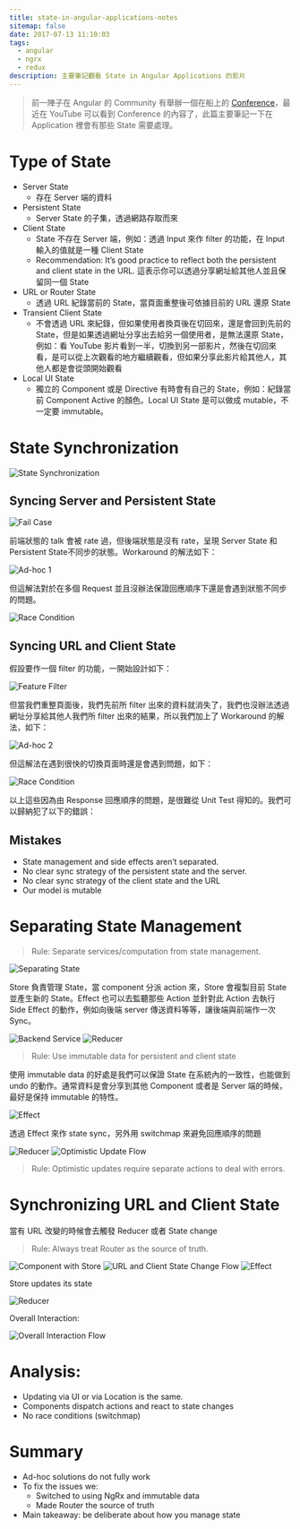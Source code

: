 ```yaml
---
title: state-in-angular-applications-notes
sitemap: false
date: 2017-07-13 11:10:03
tags: 
  - angular
  - ngrx
  - redux
description: 主要筆記觀看 State in Angular Applications 的影片
---
```


> 前一陣子在 Angular 的 Community 有舉辦一個在船上的 [Conference](https://ngcruise.com/)，最近在 YouTube 可以看到 Conference 的內容了，此篇主要筆記一下在 Application 裡會有那些 State 需要處理。

# Type of State

* Server State
    * 存在 Server 端的資料
* Persistent State
    * Server State 的子集，透過網路存取而來
* Client State
    * State 不存在 Server 端，例如：透過 Input 來作 filter 的功能，在 Input 輸入的值就是一種  Client State
    * Recommendation: It’s good practice to reflect both the persistent and client state in the URL. 這表示你可以透過分享網址給其他人並且保留同一個 State
* URL or Router State
    * 透過 URL 紀錄當前的 State，當頁面重整後可依據目前的 URL 還原 State
* Transient Client State
    * 不會透過 URL 來紀錄，但如果使用者換頁後在切回來，還是會回到先前的 State，但是如果透過網址分享出去給另一個使用者，是無法還原 State，例如：看 YouTube 影片看到一半，切換到另一部影片，然後在切回來看，是可以從上次觀看的地方繼續觀看，但如果分享此影片給其他人，其他人都是會從頭開始觀看
* Local UI State
    * 獨立的 Component 或是 Directive 有時會有自己的 State，例如：紀錄當前 Component Active 的顏色。Local UI State 是可以做成 mutable，不一定要 immutable。
    
# State Synchronization
![State Synchronization](/images/state-synchronization.png)

## Syncing Server and Persistent State
![Fail Case](/images/fail-case.png)

前端狀態的 talk 會被 rate 過，但後端狀態是沒有 rate，呈現 Server State 和 Persistent State不同步的狀態。Workaround 的解法如下：

![Ad-hoc 1](/images/ad-hoc-1.png)

但這解法對於在多個 Request 並且沒辦法保證回應順序下還是會遇到狀態不同步的問題。

![Race Condition](/images/race-condition-1.png)

## Syncing URL and Client State

假設要作一個 filter 的功能，一開始設計如下：

![Feature Filter](/images/filter-1.png)

但當我們重整頁面後，我們先前所 filter 出來的資料就消失了，我們也沒辦法透過網址分享給其他人我們所 filter 出來的結果，所以我們加上了 Workaround 的解法，如下：

![Ad-hoc 2](/images/ad-hoc-2.png)

但這解法在遇到很快的切換頁面時還是會遇到問題，如下：

![Race Condition](/images/race-condition-2.png)

以上這些因為由 Response 回應順序的問題，是很難從 Unit Test 得知的。我們可以歸納犯了以下的錯誤：

## Mistakes

* State management and side effects aren’t separated.
* No clear sync strategy of the persistent state and the server.
* No clear sync strategy of the client state and the URL
* Our model is mutable

# Separating State Management

> Rule: Separate services/computation from state management.

![Separating State](/images/state-separate-1.png)

Store 負責管理 State，當 component 分派 action 來，Store 會複製目前 State 並產生新的 State。Effect 也可以去監聽那些 Action 並針對此 Action 去執行 Side Effect 的動作，例如向後端 server 傳送資料等等，讓後端與前端作一次 Sync。

![Backend Service](/images/service-1.png)
![Reducer](/images/reducer-1.png)

> Rule: Use immutable data for persistent and client state

使用 immutable data 的好處是我們可以保證 State 在系統內的一致性，也能做到 undo 的動作。通常資料是會分享到其他 Component 或者是 Server 端的時候，最好是保持 immutable 的特性。

![Effect](/images/effect-1.png)

透過 Effect 來作 state sync，另外用 switchmap 來避免回應順序的問題

![Reducer](/images/reducer-2.png)
![Optimistic Update Flow](/images/optimistic-update-flow.png)

> Rule: Optimistic updates require separate actions to deal with errors.

# Synchronizing URL and Client State

當有 URL 改變的時候會去觸發 Reducer 或者 State change

> Rule: Always treat Router as the source of truth.

![Component with Store](/images/component-with-store.png)
![URL and Client State Change Flow](/images/url-and-client-state-chnage-flow.png)
![Effect](/images/effect-2.png)

Store updates its state

![Reducer](/images/reducer-3.png)

Overall Interaction:

![Overall Interaction Flow](/images/overall-interaction-flow.png)

# Analysis:

* Updating via UI or via Location is the same.
* Components dispatch actions and react to state changes
* No race conditions (switchmap)

# Summary

* Ad-hoc solutions do not fully work
* To fix the issues we:
    * Switched to using NgRx and immutable data
    * Made Router the source of truth
* Main takeaway: be deliberate about how you manage state
